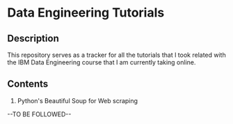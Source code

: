 # Data Engineering Tutorials

## Description
This repository serves as a tracker for all the tutorials that I took related with the IBM Data Engineering course that I am currently taking online. 

## Contents
1. Python's Beautiful Soup for Web scraping

--TO BE FOLLOWED--
